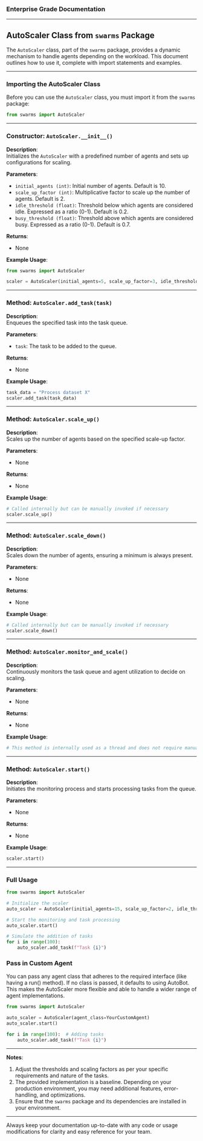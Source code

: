### Enterprise Grade Documentation

---

## AutoScaler Class from `swarms` Package

The `AutoScaler` class, part of the `swarms` package, provides a dynamic mechanism to handle agents depending on the workload. This document outlines how to use it, complete with import statements and examples.

---

### Importing the AutoScaler Class

Before you can use the `AutoScaler` class, you must import it from the `swarms` package:

```python
from swarms import AutoScaler
```

---

### Constructor: `AutoScaler.__init__()`

**Description**:  
Initializes the `AutoScaler` with a predefined number of agents and sets up configurations for scaling.

**Parameters**:
- `initial_agents (int)`: Initial number of agents. Default is 10.
- `scale_up_factor (int)`: Multiplicative factor to scale up the number of agents. Default is 2.
- `idle_threshold (float)`: Threshold below which agents are considered idle. Expressed as a ratio (0-1). Default is 0.2.
- `busy_threshold (float)`: Threshold above which agents are considered busy. Expressed as a ratio (0-1). Default is 0.7.

**Returns**:
- None

**Example Usage**:
```python
from swarms import AutoScaler

scaler = AutoScaler(initial_agents=5, scale_up_factor=3, idle_threshold=0.1, busy_threshold=0.8)
```

---

### Method: `AutoScaler.add_task(task)`

**Description**:  
Enqueues the specified task into the task queue.

**Parameters**:
- `task`: The task to be added to the queue.

**Returns**:
- None

**Example Usage**:
```python
task_data = "Process dataset X"
scaler.add_task(task_data)
```

---

### Method: `AutoScaler.scale_up()`

**Description**:  
Scales up the number of agents based on the specified scale-up factor.

**Parameters**:
- None

**Returns**:
- None

**Example Usage**:
```python
# Called internally but can be manually invoked if necessary
scaler.scale_up()
```

---

### Method: `AutoScaler.scale_down()`

**Description**:  
Scales down the number of agents, ensuring a minimum is always present.

**Parameters**:
- None

**Returns**:
- None

**Example Usage**:
```python
# Called internally but can be manually invoked if necessary
scaler.scale_down()
```

---

### Method: `AutoScaler.monitor_and_scale()`

**Description**:  
Continuously monitors the task queue and agent utilization to decide on scaling.

**Parameters**:
- None

**Returns**:
- None

**Example Usage**:
```python
# This method is internally used as a thread and does not require manual invocation in most scenarios.
```

---

### Method: `AutoScaler.start()`

**Description**:  
Initiates the monitoring process and starts processing tasks from the queue.

**Parameters**:
- None

**Returns**:
- None

**Example Usage**:
```python
scaler.start()
```

---

### Full Usage

```python
from swarms import AutoScaler

# Initialize the scaler
auto_scaler = AutoScaler(initial_agents=15, scale_up_factor=2, idle_threshold=0.2, busy_threshold=0.7)

# Start the monitoring and task processing
auto_scaler.start()

# Simulate the addition of tasks
for i in range(100):
    auto_scaler.add_task(f"Task {i}")
```

### Pass in Custom Agent
You can pass any agent class that adheres to the required interface (like having a run() method). If no class is passed, it defaults to using AutoBot. This makes the AutoScaler more flexible and able to handle a wider range of agent implementations.

```python
from swarms import AutoScaler

auto_scaler = AutoScaler(agent_class=YourCustomAgent)
auto_scaler.start()

for i in range(100):  # Adding tasks
    auto_scaler.add_task(f"Task {i}")

```


---

**Notes**:
1. Adjust the thresholds and scaling factors as per your specific requirements and nature of the tasks.
2. The provided implementation is a baseline. Depending on your production environment, you may need additional features, error-handling, and optimizations.
3. Ensure that the `swarms` package and its dependencies are installed in your environment.

---

Always keep your documentation up-to-date with any code or usage modifications for clarity and easy reference for your team.